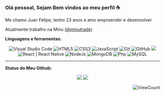 ### Olá pessoal, Sejam Bem vindos ao meu perfil ☕

Me chamo Juan Felipe, tenho 23 anos e amo empreender e desenvolver

Atualmente trabalho  na Minu [(@minutrade)](https://github.com/Minutrade)

**Linguagens e ferramentas:**

<p align="center">

  <div align="center">
    <img alt="Visual Studio Code" src="https://img.icons8.com/fluent/48/000000/visual-studio-code-2019.png" />
    <img alt="HTML5" src="https://img.icons8.com/color/48/000000/html-5.png" />
    <img alt="CSS3" src="https://img.icons8.com/color/48/000000/css3.png" />
    <img alt="JavaScript" src="https://img.icons8.com/color/48/000000/javascript.png" />
    <img alt="Git" src="https://img.icons8.com/color/48/000000/git.png" />
    <img alt="GitHub" src="https://img.icons8.com/fluent/48/000000/github.png" />
    <img src="https://img.icons8.com/color/48/000000/gitlab.png"/>
    <img alt="React | React Native" src="https://img.icons8.com/color/48/000000/react-native.png" />
    <img alt="NodeJs" src="https://img.icons8.com/color/48/000000/nodejs.png"/>
    <img alt="MongoDB" src="https://img.icons8.com/color/48/000000/mongodb.png"/>
    <img alt="Php" src="https://img.icons8.com/officel/48/000000/php-logo.png"/>
    <img alt="MySQL" src="https://img.icons8.com/ios-filled/48/4a90e2/mysql-logo.png"/>
  </div>
</p>

---

**Status do Meu Github:**

<p align="center">
  
  <img src="https://github-readme-stats.vercel.app/api?username=jfgarciadev&hide=stars&show_icons=true&theme=dark&line_height=40">
  <img src="https://github-readme-stats.vercel.app/api/top-langs/?username=jfgarciadev&count_private=true&theme=dark">

</p>


<div align="right">
  
![ViewCount](https://views.whatilearened.today/views/github/jfgarciadev/QuintansC.svg)

</div>
